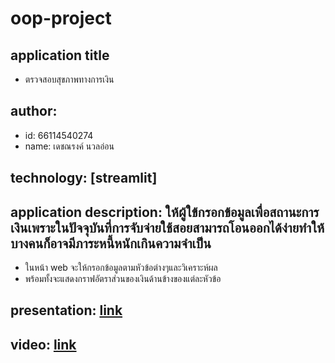 # oop-project
## application title
  * ตรวจสอบสุขภาพทางการเงิน
## author: 
  * id: 66114540274
  * name: เดชณรงค์ นวลอ่อน
## technology: [streamlit]
## application description: ให้ผู้ใข้กรอกข้อมูลเพื่อสถานะการเงินเพราะในปัจจุบันที่การจับจ่ายใช้สอยสามารถโอนออกได้ง่ายทำให้บางคนก็อาจมีภาระหนี้หนักเกินความจำเป็น
  * ในหน้า web จะให้กรอกข้อมูลตามหัวข้อต่างๆและวิเคราะห์ผล
  * พร้อมทั้งจะแสดงกราฟอัตราส่วนของเงินด้านข้างของแต่ละหัวข้อ

## presentation: [link](https://slidesgo.com/editor/share/9b883c50-7255-404d-a694-5bc5eb05d457#rs=link)
## video: [link](https://youtu.be/PQmwikA1Lks)
